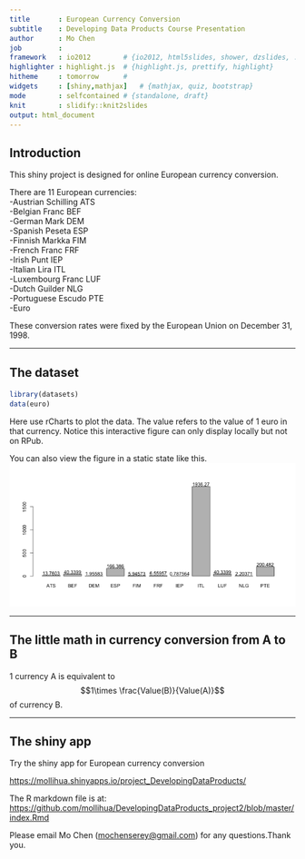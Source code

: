 ```yaml
---
title       : European Currency Conversion
subtitle    : Developing Data Products Course Presentation
author      : Mo Chen
job         : 
framework   : io2012        # {io2012, html5slides, shower, dzslides, ...}
highlighter : highlight.js  # {highlight.js, prettify, highlight}
hitheme     : tomorrow      # 
widgets     : [shiny,mathjax]   # {mathjax, quiz, bootstrap}
mode        : selfcontained # {standalone, draft}
knit        : slidify::knit2slides
output: html_document
---
```


## Introduction

This shiny project is designed for online European currency conversion.
  
There are 11 European currencies:  
-Austrian Schilling ATS  
-Belgian Franc BEF  
-German Mark DEM  
-Spanish Peseta ESP   
-Finnish Markka FIM  
-French Franc FRF  
-Irish Punt IEP  
-Italian Lira ITL   
-Luxembourg Franc LUF   
-Dutch Guilder NLG  
-Portuguese Escudo PTE   
-Euro  
  
These conversion rates were fixed by the European Union on December 31, 1998.

--- 

## The dataset


```r
library(datasets)
data(euro)
```

Here use rCharts to plot the data. The value refers to the value of 1 euro in that currency. Notice this interactive figure can only display locally but not on RPub.  



You can also view the figure in a static state like this.  
![plot of chunk unnamed-chunk-3](assets/fig/unnamed-chunk-3-1.png)

--- 

## The little math in currency conversion from A to B
1 currency A is equivalent to $$1\times \frac{Value(B)}{Value(A)}$$ of currency B.

---

## The shiny app 
Try the shiny app for European currency conversion

https://mollihua.shinyapps.io/project_DevelopingDataProducts/  

The R markdown file is at:  
https://github.com/mollihua/DevelopingDataProducts_project2/blob/master/index.Rmd

Please email Mo Chen (mochenserey@gmail.com) for any questions.Thank you.


